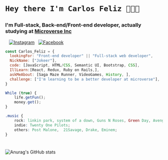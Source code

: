 # <p style="font-family:italic">`Hey there I'm Carlos Feliz 😬😬😬` </p>

### <p>I'm Full-stack, Back-end/Front-end developer, actually studying at [Microverse Inc](https://www.microverse.org/)</p>


&nbsp;&nbsp;
 <a href="https://www.instagram.com/feeliz_69/?hl=es-la" target="_blank"><img alt="Instagram" src="https://img.shields.io/badge/<Carlos Feliz>-%23E4405F.svg?style=for-the-badge&logo=Instagram&logoColor=white"/></a>&nbsp;&nbsp;
<a href="https://www.facebook.com/carlosDwayner" target="_blank"><img alt="Facebook" src="https://img.shields.io/badge/Facebook-%231877F2.svg?style=for-the-badge&logo=Facebook&logoColor=white"/></a>

```javascript
const Carlos_Feliz = {
  lookingFor: "Front-end developer" || "Full-stack web developer",
  NickName: ["Jokeer"],
  code: [JavaScript, HTML/CSS, Semantic UI, Bootstrap, CSS],
  IllLearn:[React, Redux, Ruby on Rails,],
  askMeAbout: [Saga Maze Runner, VideoGames, History, ],
  challenge: ["I'm learning to be a better developer at microverse"],
}
```


```javascript
While (true) {
    life.getFun();
    money.get();
}
```
```css
.music {
    rock: linkin park, system of a down, Guns N Roses, Green Day, Avenged Sevenfold;
    indie: Twenty One Pilots;
    others: Post Malone,  21Savage, Drake, Eminem;
}

```


#

![Anurag's GitHub stats](https://github-readme-stats.vercel.app/api?username=xJokeer&show_icons=true&theme=radical) 








